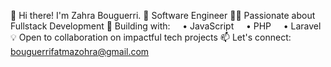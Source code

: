 👋 Hi there! I'm Zahra Bouguerri.
💼 Software Engineer
👩‍💻 Passionate about Fullstack Development
🚀 Building with:
    • JavaScript
    • PHP
    • Laravel
💡 Open to collaboration on impactful tech projects
📫 Let's connect: bouguerrifatmazohra@gmail.com

<!---
zahra-bouguerri/zahra-bouguerri is a ✨ special ✨ repository because its `README.md` (this file) appears on your GitHub profile.
You can click the Preview link to take a look at your changes.
--->
